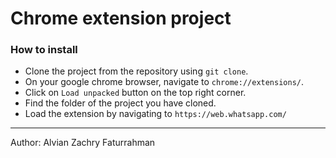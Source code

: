 # Chrome extension project

### How to install
- Clone the project from the repository using `git clone`.  
- On your google chrome browser, navigate to `chrome://extensions/`.  
- Click on `Load unpacked` button on the top right corner.  
- Find the folder of the project you have cloned.  
- Load the extension by navigating to `https://web.whatsapp.com/`

---


Author: Alvian Zachry Faturrahman